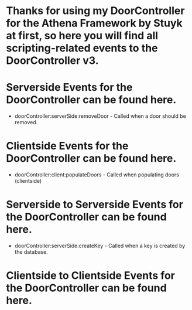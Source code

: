 # Thanks for using my DoorController for the Athena Framework by Stuyk at first, so here you will find all scripting-related events to the DoorController v3.

# Serverside Events for the DoorController can be found here.
- doorController:serverSide:removeDoor - Called when a door should be removed.

# Clientside Events for the DoorController can be found here.
- doorController:client:populateDoors - Called when populating doors (clientside)

# Serverside to Serverside Events for the DoorController can be found here.
- doorController:serverSide:createKey - Called when a key is created by the database.

# Clientside to Clientside Events for the DoorController can be found here.